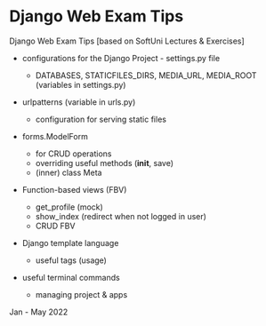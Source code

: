 # Django Web Exam Tips
Django Web Exam Tips [based on SoftUni Lectures &amp; Exercises]
- configurations for the Django Project - settings.py file
    - DATABASES, STATICFILES_DIRS, MEDIA_URL, MEDIA_ROOT (variables in settings.py)
- urlpatterns (variable in urls.py)
    - configuration for serving static files

- forms.ModelForm
    - for CRUD operations
    - overriding useful methods (__init__, save)
    - (inner) class Meta
- Function-based views (FBV)
    - get_profile (mock)
    - show_index (redirect when not logged in user)
    - CRUD FBV
- Django template language
    - useful tags (usage)

- useful terminal commands
    - managing project & apps

Jan - May 2022